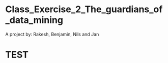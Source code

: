 # Class_Exercise_2_The_guardians_of_data_mining

A project by: Rakesh, Benjamin, Nils and Jan


# TEST

